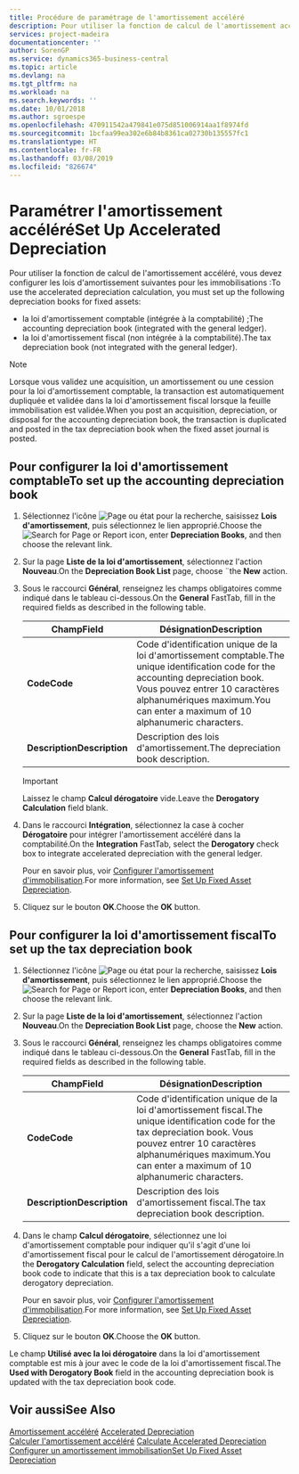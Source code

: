 ```yaml
---
title: Procédure de paramétrage de l'amortissement accéléré
description: Pour utiliser la fonction de calcul de l'amortissement accéléré, vous devez configurer les lois d'amortissement pour les immobilisations.
services: project-madeira
documentationcenter: ''
author: SorenGP
ms.service: dynamics365-business-central
ms.topic: article
ms.devlang: na
ms.tgt_pltfrm: na
ms.workload: na
ms.search.keywords: ''
ms.date: 10/01/2018
ms.author: sgroespe
ms.openlocfilehash: 470911542a479841e075d851006914aa1f8974fd
ms.sourcegitcommit: 1bcfaa99ea302e6b84b8361ca02730b135557fc1
ms.translationtype: HT
ms.contentlocale: fr-FR
ms.lasthandoff: 03/08/2019
ms.locfileid: "826674"
---
```

# <a name="set-up-accelerated-depreciation"></a><span data-ttu-id="4f277-103">Paramétrer l'amortissement accéléré</span><span class="sxs-lookup"><span data-stu-id="4f277-103">Set Up Accelerated Depreciation</span></span>
<span data-ttu-id="4f277-104">Pour utiliser la fonction de calcul de l'amortissement accéléré, vous devez configurer les lois d'amortissement suivantes pour les immobilisations :</span><span class="sxs-lookup"><span data-stu-id="4f277-104">To use the accelerated depreciation calculation, you must set up the following depreciation books for fixed assets:</span></span>  

- <span data-ttu-id="4f277-105">la loi d'amortissement comptable (intégrée à la comptabilité) ;</span><span class="sxs-lookup"><span data-stu-id="4f277-105">The accounting depreciation book (integrated with the general ledger).</span></span>  
- <span data-ttu-id="4f277-106">la loi d'amortissement fiscal (non intégrée à la comptabilité).</span><span class="sxs-lookup"><span data-stu-id="4f277-106">The tax depreciation book (not integrated with the general ledger).</span></span>  

> [!NOTE]  
>  <span data-ttu-id="4f277-107">Lorsque vous validez une acquisition, un amortissement ou une cession pour la loi d'amortissement comptable, la transaction est automatiquement dupliquée et validée dans la loi d'amortissement fiscal lorsque la feuille immobilisation est validée.</span><span class="sxs-lookup"><span data-stu-id="4f277-107">When you post an acquisition, depreciation, or disposal for the accounting depreciation book, the transaction is duplicated and posted in the tax depreciation book when the fixed asset journal is posted.</span></span>  

## <a name="to-set-up-the-accounting-depreciation-book"></a><span data-ttu-id="4f277-108">Pour configurer la loi d'amortissement comptable</span><span class="sxs-lookup"><span data-stu-id="4f277-108">To set up the accounting depreciation book</span></span>  

1.  <span data-ttu-id="4f277-109">Sélectionnez l'icône ![Page ou état pour la recherche](../../media/ui-search/search_small.png "icône Page ou état pour la recherche"), saisissez **Lois d'amortissement**, puis sélectionnez le lien approprié.</span><span class="sxs-lookup"><span data-stu-id="4f277-109">Choose the ![Search for Page or Report](../../media/ui-search/search_small.png "Search for Page or Report icon") icon, enter **Depreciation Books**, and then choose the relevant link.</span></span>  
2.  <span data-ttu-id="4f277-110">Sur la page **Liste de la loi d'amortissement**, sélectionnez l'action **Nouveau**.</span><span class="sxs-lookup"><span data-stu-id="4f277-110">On the **Depreciation Book List** page, choose ¨the **New** action.</span></span>  
3.  <span data-ttu-id="4f277-111">Sous le raccourci **Général**, renseignez les champs obligatoires comme indiqué dans le tableau ci-dessous.</span><span class="sxs-lookup"><span data-stu-id="4f277-111">On the **General** FastTab, fill in the required fields as described in the following table.</span></span>  

    |<span data-ttu-id="4f277-112">Champ</span><span class="sxs-lookup"><span data-stu-id="4f277-112">Field</span></span>|<span data-ttu-id="4f277-113">Désignation</span><span class="sxs-lookup"><span data-stu-id="4f277-113">Description</span></span>|  
    |---------------------------------|---------------------------------------|  
    |<span data-ttu-id="4f277-114">**Code**</span><span class="sxs-lookup"><span data-stu-id="4f277-114">**Code**</span></span>|<span data-ttu-id="4f277-115">Code d'identification unique de la loi d'amortissement comptable.</span><span class="sxs-lookup"><span data-stu-id="4f277-115">The unique identification code for the accounting depreciation book.</span></span> <span data-ttu-id="4f277-116">Vous pouvez entrer 10 caractères alphanumériques maximum.</span><span class="sxs-lookup"><span data-stu-id="4f277-116">You can enter a maximum of 10 alphanumeric characters.</span></span>|  
    |<span data-ttu-id="4f277-117">**Description**</span><span class="sxs-lookup"><span data-stu-id="4f277-117">**Description**</span></span>|<span data-ttu-id="4f277-118">Description des lois d'amortissement.</span><span class="sxs-lookup"><span data-stu-id="4f277-118">The depreciation book description.</span></span>|  

    > [!IMPORTANT]  
    >  <span data-ttu-id="4f277-119">Laissez le champ **Calcul dérogatoire** vide.</span><span class="sxs-lookup"><span data-stu-id="4f277-119">Leave the **Derogatory Calculation** field blank.</span></span>  

4.  <span data-ttu-id="4f277-120">Dans le raccourci **Intégration**, sélectionnez la case à cocher **Dérogatoire** pour intégrer l'amortissement accéléré dans la comptabilité.</span><span class="sxs-lookup"><span data-stu-id="4f277-120">On the **Integration** FastTab, select the **Derogatory** check box to integrate accelerated depreciation with the general ledger.</span></span>  

    <span data-ttu-id="4f277-121">Pour en savoir plus, voir [Configurer l'amortissement d'immobilisation](../../fa-how-setup-depreciation.md).</span><span class="sxs-lookup"><span data-stu-id="4f277-121">For more information, see [Set Up Fixed Asset Depreciation](../../fa-how-setup-depreciation.md).</span></span>  

5.  <span data-ttu-id="4f277-122">Cliquez sur le bouton **OK**.</span><span class="sxs-lookup"><span data-stu-id="4f277-122">Choose the **OK** button.</span></span>  

## <a name="to-set-up-the-tax-depreciation-book"></a><span data-ttu-id="4f277-123">Pour configurer la loi d'amortissement fiscal</span><span class="sxs-lookup"><span data-stu-id="4f277-123">To set up the tax depreciation book</span></span>  

1.  <span data-ttu-id="4f277-124">Sélectionnez l'icône ![Page ou état pour la recherche](../../media/ui-search/search_small.png "icône Page ou état pour la recherche"), saisissez **Lois d'amortissement**, puis sélectionnez le lien approprié.</span><span class="sxs-lookup"><span data-stu-id="4f277-124">Choose the ![Search for Page or Report](../../media/ui-search/search_small.png "Search for Page or Report icon") icon, enter **Depreciation Books**, and then choose the relevant link.</span></span>  
2.  <span data-ttu-id="4f277-125">Sur la page **Liste de la loi d'amortissement**, sélectionnez l'action **Nouveau**.</span><span class="sxs-lookup"><span data-stu-id="4f277-125">On the **Depreciation Book List** page, choose the **New** action.</span></span>  
3.  <span data-ttu-id="4f277-126">Sous le raccourci **Général**, renseignez les champs obligatoires comme indiqué dans le tableau ci-dessous.</span><span class="sxs-lookup"><span data-stu-id="4f277-126">On the **General** FastTab, fill in the required fields as described in the following table.</span></span>  

    |<span data-ttu-id="4f277-127">Champ</span><span class="sxs-lookup"><span data-stu-id="4f277-127">Field</span></span>|<span data-ttu-id="4f277-128">Désignation</span><span class="sxs-lookup"><span data-stu-id="4f277-128">Description</span></span>|  
    |---------------------------------|---------------------------------------|  
    |<span data-ttu-id="4f277-129">**Code**</span><span class="sxs-lookup"><span data-stu-id="4f277-129">**Code**</span></span>|<span data-ttu-id="4f277-130">Code d'identification unique de la loi d'amortissement fiscal.</span><span class="sxs-lookup"><span data-stu-id="4f277-130">The unique identification code for the tax depreciation book.</span></span> <span data-ttu-id="4f277-131">Vous pouvez entrer 10 caractères alphanumériques maximum.</span><span class="sxs-lookup"><span data-stu-id="4f277-131">You can enter a maximum of 10 alphanumeric characters.</span></span>|  
    |<span data-ttu-id="4f277-132">**Description**</span><span class="sxs-lookup"><span data-stu-id="4f277-132">**Description**</span></span>|<span data-ttu-id="4f277-133">Description des lois d'amortissement fiscal.</span><span class="sxs-lookup"><span data-stu-id="4f277-133">The tax depreciation book description.</span></span>|  

4.  <span data-ttu-id="4f277-134">Dans le champ **Calcul dérogatoire**, sélectionnez une loi d'amortissement comptable pour indiquer qu'il s'agit d'une loi d'amortissement fiscal pour le calcul de l'amortissement dérogatoire.</span><span class="sxs-lookup"><span data-stu-id="4f277-134">In the **Derogatory Calculation** field, select the accounting depreciation book code to indicate that this is a tax depreciation book to calculate derogatory depreciation.</span></span>  

    <span data-ttu-id="4f277-135">Pour en savoir plus, voir [Configurer l'amortissement d'immobilisation](../../fa-how-setup-depreciation.md).</span><span class="sxs-lookup"><span data-stu-id="4f277-135">For more information, see [Set Up Fixed Asset Depreciation](../../fa-how-setup-depreciation.md).</span></span>  

5.  <span data-ttu-id="4f277-136">Cliquez sur le bouton **OK**.</span><span class="sxs-lookup"><span data-stu-id="4f277-136">Choose the **OK** button.</span></span>  

<span data-ttu-id="4f277-137">Le champ **Utilisé avec la loi dérogatoire** dans la loi d'amortissement comptable est mis à jour avec le code de la loi d'amortissement fiscal.</span><span class="sxs-lookup"><span data-stu-id="4f277-137">The **Used with Derogatory Book** field in the accounting depreciation book is updated with the tax depreciation book code.</span></span>  

## <a name="see-also"></a><span data-ttu-id="4f277-138">Voir aussi</span><span class="sxs-lookup"><span data-stu-id="4f277-138">See Also</span></span>  
 <span data-ttu-id="4f277-139">[Amortissement accéléré](accelerated-depreciation.md) </span><span class="sxs-lookup"><span data-stu-id="4f277-139">[Accelerated Depreciation](accelerated-depreciation.md) </span></span>  
 <span data-ttu-id="4f277-140">[Calculer l'amortissement accéléré](how-to-calculate-accelerated-depreciation.md) </span><span class="sxs-lookup"><span data-stu-id="4f277-140">[Calculate Accelerated Depreciation](how-to-calculate-accelerated-depreciation.md) </span></span>  
[<span data-ttu-id="4f277-141">Configurer un amortissement immobilisation</span><span class="sxs-lookup"><span data-stu-id="4f277-141">Set Up Fixed Asset Depreciation</span></span>](../../fa-how-setup-depreciation.md)
